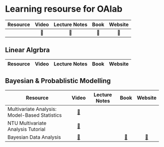 # Learning resourse for OAlab

| Resource | Video          | Lecture Notes | Book   | Website |
| ---      | :---:          | :---:         | :---:  | :---:   |
|          | :movie_camera: | :memo:        | :book: | :link:  |

## Linear Algrbra

| Resource | Video          | Lecture Notes | Book   | Website |
| ---      | :---:          | :---:         | :---:  | :---:   |



## Bayesian & Probablistic Modelling

| Resource | Video | Lecture Notes | Book  | Website |
| ---      | :---:   | :---:       | :---: | :---:   |
| Multivariate Analysis: Model-Based Statistics | [:movie_camera:](https://www.youtube.com/playlist?list=PLKBC9odgDUw5NYjpKbIq0U-Vbg_JCsx4U)|
| NTU Multivariate Analysis Tutorial | [:movie_camera:](https://www.youtube.com/playlist?list=PL-QkhjfYf9S2ryHzWj6uHisRYHsHjt1sm&ab_channel=%E9%BB%83%E7%90%AE%E4%BB%81)|
| Bayesian Data Analysis | [:movie_camera:](https://www.youtube.com/playlist?list=PLBqnAso5Dy7O0IVoVn2b-WtetXQk5CDk6) |  | [:book:](http://www.stat.columbia.edu/~gelman/book/BDA3.pdf) | [:link: ](https://avehtari.github.io/BDA_course_Aalto/) |
